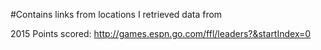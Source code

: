 #Contains links from locations I retrieved data from

2015 Points scored: http://games.espn.go.com/ffl/leaders?&startIndex=0


